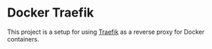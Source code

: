 # Docker Traefik

This project is a setup for using [Traefik](https://traefik.io/) as a reverse proxy for Docker containers.
